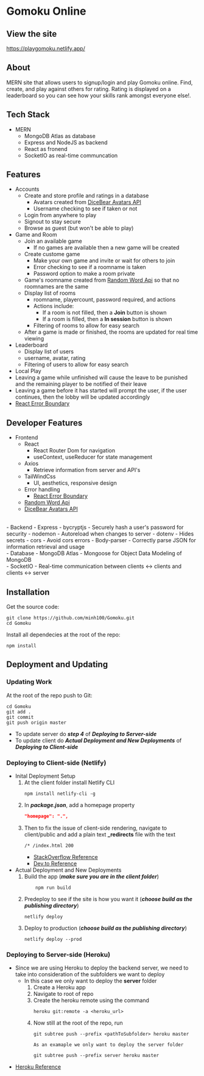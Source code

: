 # Gomoku Online

## View the site
https://playgomoku.netlify.app/

## About
MERN site that allows users to signup/login and play Gomoku online. Find, create, and play against others for rating. Rating is displayed on a leaderboard so you can see how your skills rank amongst everyone else!.

## Tech Stack
- MERN
    - MongoDB Atlas as database
    - Express and NodeJS as backend
    - React as fronend
    - SocketIO as real-time communcation

## Features

- Accounts
    - Create and store profile and ratings in a database
        - Avatars created from [DiceBear Avatars API](https://avatars.dicebear.com/)
        - Username checking to see if taken or not
    - Login from anywhere to play
    - Signout to stay secure
    - Browse as guest (but won't be able to play)
- Game and Room
    - Join an available game
        - If no games are available then a new game will be created
    - Create custome game
        - Make your own game and invite or wait for others to join
        - Error checking to see if a roomname is taken
        - Password option to make a room private
    - Game's roomname created from [Random Word Api](https://random-word-api.herokuapp.com) so that no roomnames are the same
    - Display list of rooms
        - roomname, playercount, password required, and actions
        - Actions include:
            - If a room is not filled, then a **Join** button is shown
            - If a room is filled, then a **In session** button is shown
        - Filtering of rooms to allow for easy search
    - After a game is made or finished, the rooms are updated for real time viewing
- Leaderboard
    - Display list of users
    - username, avatar, rating
    - Filtering of users to allow for easy search
- Local Play
- Leaving a game while unfinished will cause the leave to be punished and the remaining player to be notified of their leave
- Leaving a game before it has started will prompt the user, if the user continues, then the lobby will be updated accordingly
- [React Error Boundary](https://github.com/bvaughn/react-error-boundary#readme)

## Developer Features

- Frontend
    - React
        - React Router Dom for navigation
        - useContext, useReducer for state management
    - Axios 
        - Retrieve information from server and API's
    - TailWindCss
        - UI, aesthetics, responsive design
    - Error handling
        - [React Error Boundary](https://github.com/bvaughn/react-error-boundary#readme)
    - [Random Word Api](https://random-word-api.herokuapp.com)
    - [DiceBear Avatars API](https://avatars.dicebear.com/)
<br/>
- Backend
    - Express
    - bycryptjs
        - Securely hash a user's password for security
    - nodemon
        - Autoreload when changes to server
    - dotenv
        - Hides secrets
    - cors
        - Avoid cors errors
    - Body-parser
        - Correctly parse JSON for information retrieval and usage
<br/>
- Database
    - MongoDB Atlas
        - Mongoose for Object Data Modeling of MongoDB
<br/>
- SocketIO
    - Real-time communication between clients <-> clients and clients <-> server

## Installation

Get the source code:

```shell
git clone https://github.com/minh100/Gomoku.git
cd Gomoku
```

Install all dependecies at the root of the repo:

```shell
npm install
```

## Deployment and Updating

### Updating Work

At the root of the repo push to Git:
```git
cd Gomoku
git add .
git commit
git push origin master
```

- To update server do **_step 4_** of **_Deploying to Server-side_**<br/>
- To update client do **_Actual Deployment and New Deployments_** of **_Deploying to Client-side_**


### Deploying to Client-side (Netlify)

- Inital Deployment Setup
    1. At the client folder install Netlify CLI
        ```shell
        npm install netlify-cli -g
        ```
    2. In **_package.json_**, add a homepage property
        ```json
        "homepage": ".",
        ```
    3. Then to fix the issue of client-side rendering, navigate to client/public and add a plain text **_redirects** file with the text
        ```text
        /* /index.html 200
        ```
        - [StackOverflow Reference](https://stackoverflow.com/questions/55568697/blank-page-after-running-build-on-create-react-app)
        - [Dev.to Reference](https://dev.to/chrisotto/netlify-client-side-routing-2iff)
- Actual Deployment and New Deployments
    1. Build the app (**_make sure you are in the client folder_**)
        ```shell
            npm run build
        ```
    2. Predeploy to see if the site is how you want it (**_choose build as the publishing directory_**)
        ```shell
        netlify deploy
        ```
    3. Deploy to production (**_choose build as the publishing directory_**)
        ```shell
        netlify deploy --prod
        ```


### Deploying to Server-side (Heroku)

- Since we are using Heroku to deploy the backend server, we need to take into consideration of the subfolders we want to deploy
    - In this case we only want to deploy the **server** folder
        1. Create a Heroku app
        2. Navigate to root of repo
        3. Create the heroku remote using the command
            ```terminal
            heroku git:remote -a <heroku_url>
            ```
        4. Now still at the root of the repo, run
            ```shell
            git subtree push --prefix <pathToSubfolder> heroku master
            ```
            ```shell
            As an examaple we only want to deploy the server folder
            ```
            ```shell
            git subtree push --prefix server heroku master
            ```
- [Heroku Reference](https://jtway.co/deploying-subdirectory-projects-to-heroku-f31ed65f3f2)<br/>

